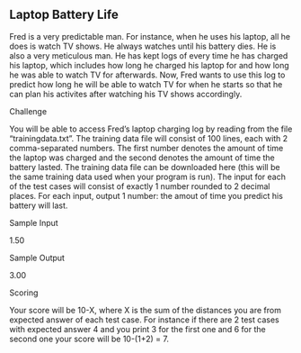 ## Laptop Battery Life

Fred is a very predictable man. For instance, when he uses his laptop, all he does is watch TV shows. He always watches until his battery dies. He is also a very meticulous man. He has kept logs of every time he has charged his laptop, which includes how long he charged his laptop for and how long he was able to watch TV for afterwards. Now, Fred wants to use this log to predict how long he will be able to watch TV for when he starts so that he can plan his activites after watching his TV shows accordingly.

Challenge

You will be able to access Fred’s laptop charging log by reading from the file “trainingdata.txt”. The training data file will consist of 100 lines, each with 2 comma-separated numbers. The first number denotes the amount of time the laptop was charged and the second denotes the amount of time the battery lasted. The training data file can be downloaded here (this will be the same training data used when your program is run). The input for each of the test cases will consist of exactly 1 number rounded to 2 decimal places. For each input, output 1 number: the amout of time you predict his battery will last.

Sample Input

1.50

Sample Output

3.00

Scoring

Your score will be 10-X, where X is the sum of the distances you are from expected answer of each test case. For instance if there are 2 test cases with expected answer 4 and you print 3 for the first one and 6 for the second one your score will be 10-(1+2) = 7.